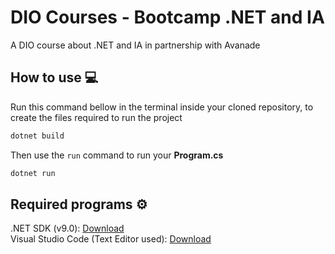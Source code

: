 # DIO Courses - Bootcamp .NET and IA
A DIO course about .NET and IA in partnership with Avanade


## How to use 💻
Run this command bellow in the terminal inside your cloned repository, to create the files required to run the project
~~~ cmd
dotnet build
~~~

Then use the `run` command to run your **Program.cs**
~~~ cmd
dotnet run
~~~

## Required programs ⚙

.NET SDK (v9.0): [Download](https://dotnet.microsoft.com/en-us/download/visual-studio-sdks) <br>
Visual Studio Code (Text Editor used): [Download](https://code.visualstudio.com/download)

